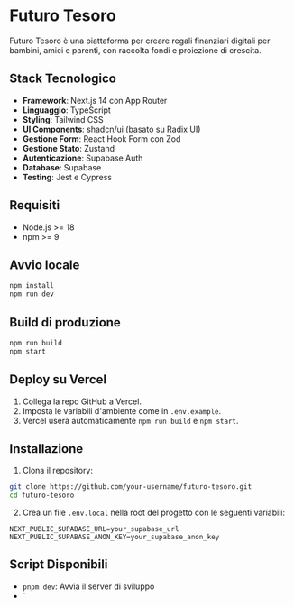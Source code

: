 # Futuro Tesoro

Futuro Tesoro è una piattaforma per creare regali finanziari digitali per bambini, amici e parenti, con raccolta fondi e proiezione di crescita.

## Stack Tecnologico

- **Framework**: Next.js 14 con App Router
- **Linguaggio**: TypeScript
- **Styling**: Tailwind CSS
- **UI Components**: shadcn/ui (basato su Radix UI)
- **Gestione Form**: React Hook Form con Zod
- **Gestione Stato**: Zustand
- **Autenticazione**: Supabase Auth
- **Database**: Supabase
- **Testing**: Jest e Cypress

## Requisiti

- Node.js >= 18
- npm >= 9

## Avvio locale

```bash
npm install
npm run dev
```

## Build di produzione

```bash
npm run build
npm start
```

## Deploy su Vercel

1. Collega la repo GitHub a Vercel.
2. Imposta le variabili d'ambiente come in `.env.example`.
3. Vercel userà automaticamente `npm run build` e `npm start`.

## Installazione

1. Clona il repository:

```bash
git clone https://github.com/your-username/futuro-tesoro.git
cd futuro-tesoro
```

2. Crea un file `.env.local` nella root del progetto con le seguenti variabili:

```env
NEXT_PUBLIC_SUPABASE_URL=your_supabase_url
NEXT_PUBLIC_SUPABASE_ANON_KEY=your_supabase_anon_key
```

## Script Disponibili

- `pnpm dev`: Avvia il server di sviluppo
- `
